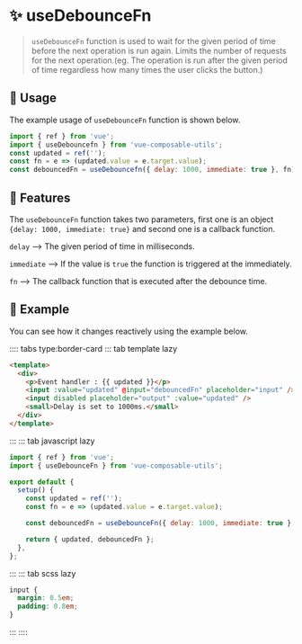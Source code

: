 # :sparkles: useDebounceFn

> `useDebounceFn` function is used to wait for the given period of time before the next operation is run again. Limits the number of requests for the next operation.(eg. The operation is run after the given period of time regardless how many times the user clicks the button.)

## :maple_leaf: Usage

The example usage of `useDebounceFn` function is shown below.

```js
import { ref } from 'vue';
import { useDebouncefn } from 'vue-composable-utils';
const updated = ref('');
const fn = e => (updated.value = e.target.value);
const debouncedFn = useDebouncefn({ delay: 1000, immediate: true }, fn);
```

## :rocket: Features

The `useDebounceFn` function takes two parameters, first one is an object `{delay: 1000, immediate: true}` and second one is a callback function.

`delay` --> The given period of time in milliseconds.

`immediate` --> If the value is `true` the function is triggered at the immediately.

`fn` --> The callback function that is executed after the debounce time.

## :bouquet: Example

You can see how it changes reactively using the example below.

<DebouncedFnComponent />

:::: tabs type:border-card
::: tab template lazy

```html
<template>
  <div>
    <p>Event handler : {{ updated }}</p>
    <input :value="updated" @input="debouncedFn" placeholder="input" />
    <input disabled placeholder="output" :value="updated" />
    <small>Delay is set to 1000ms.</small>
  </div>
</template>
```

:::
::: tab javascript lazy

```js
import { ref } from 'vue';
import { useDebounceFn } from 'vue-composable-utils';

export default {
  setup() {
    const updated = ref('');
    const fn = e => (updated.value = e.target.value);

    const debouncedFn = useDebounceFn({ delay: 1000, immediate: true }, fn);

    return { updated, debouncedFn };
  },
};
```

:::
::: tab scss lazy

```scss
input {
  margin: 0.5em;
  padding: 0.8em;
}
```

:::
::::

<ToggleDarkMode/>
